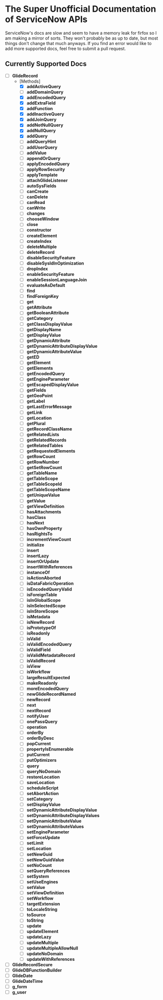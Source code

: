 # The Super Unofficial Documentation of ServiceNow APIs
ServiceNow's docs are slow and seem to have a memory leak for firfox so I am
making a mirror of sorts. They won't probably be as up to date, but most things
don't change that much anyways. If you find an error would like to add more supported
docs, feel free to submit a pull request.


## Currently Supported Docs
- [ ] **GlideRecord**
  - [Methods]
    - [x] **addActiveQuery**
    - [ ] **addDomainQuery**
    - [x] **addEncodedQuery**
    - [x] **addExtraField**
    - [x] **addFunction**
    - [x] **addInactiveQuery**
    - [x] **addJoinQuery**
    - [x] **addNotNullQuery**
    - [x] **addNullQuery**
    - [x] **addQuery**
    - [ ] **addQueryHint**
    - [ ] **addUserQuery**
    - [ ] **addValue**
    - [ ] **appendOrQuery**
    - [ ] **applyEncodedQuery**
    - [ ] **applyRowSecurity**
    - [ ] **applyTemplate**
    - [ ] **attachGlideListener**
    - [ ] **autoSysFields**
    - [ ] **canCreate**
    - [ ] **canDelete**
    - [ ] **canRead**
    - [ ] **canWrite**
    - [ ] **changes**
    - [ ] **chooseWindow**
    - [ ] **close**
    - [ ] **constructor**
    - [ ] **createElement**
    - [ ] **createIndex**
    - [ ] **deleteMultiple**
    - [ ] **deleteRecord**
    - [ ] **disableSecurityFeature**
    - [ ] **disableSysIdInOptimization**
    - [ ] **dropIndex**
    - [ ] **enableSecurityFeature**
    - [ ] **enableSessionLanguageJoin**
    - [ ] **evaluateAsDefault**
    - [ ] **find**
    - [ ] **findForeignKey**
    - [ ] **get**
    - [ ] **getAttribute**
    - [ ] **getBooleanAttribute**
    - [ ] **getCategory**
    - [ ] **getClassDisplayValue**
    - [ ] **getDisplayName**
    - [ ] **getDisplayValue**
    - [ ] **getDynamicAttribute**
    - [ ] **getDynamicAttributeDisplayValue**
    - [ ] **getDynamicAttributeValue**
    - [ ] **getED**
    - [ ] **getElement**
    - [ ] **getElements**
    - [ ] **getEncodedQuery**
    - [ ] **getEngineParameter**
    - [ ] **getEscapedDisplayValue**
    - [ ] **getFields**
    - [ ] **getGeoPoint**
    - [ ] **getLabel**
    - [ ] **getLastErrorMessage**
    - [ ] **getLink**
    - [ ] **getLocation**
    - [ ] **getPlural**
    - [ ] **getRecordClassName**
    - [ ] **getRelatedLists**
    - [ ] **getRelatedRecords**
    - [ ] **getRelatedTables**
    - [ ] **getRequestedElements**
    - [ ] **getRowCount**
    - [ ] **getRowNumber**
    - [ ] **getSetRowCount**
    - [ ] **getTableName**
    - [ ] **getTableScope**
    - [ ] **getTableScopeId**
    - [ ] **getTableScopeName**
    - [ ] **getUniqueValue**
    - [ ] **getValue**
    - [ ] **getViewDefinition**
    - [ ] **hasAttachments**
    - [ ] **hasClass**
    - [ ] **hasNext**
    - [ ] **hasOwnProperty**
    - [ ] **hasRightsTo**
    - [ ] **incrementViewCount**
    - [ ] **initialize**
    - [ ] **insert**
    - [ ] **insertLazy**
    - [ ] **insertOrUpdate**
    - [ ] **insertWithReferences**
    - [ ] **instanceOf**
    - [ ] **isActionAborted**
    - [ ] **isDataFabricOperation**
    - [ ] **isEncodedQueryValid**
    - [ ] **isForeignTable**
    - [ ] **isInGlobalScope**
    - [ ] **isInSelectedScope**
    - [ ] **isInStoreScope**
    - [ ] **isMetadata**
    - [ ] **isNewRecord**
    - [ ] **isPrototypeOf**
    - [ ] **isReadonly**
    - [ ] **isValid**
    - [ ] **isValidEncodedQuery**
    - [ ] **isValidField**
    - [ ] **isValidMetadataRecord**
    - [ ] **isValidRecord**
    - [ ] **isView**
    - [ ] **isWorkflow**
    - [ ] **largeResultExpected**
    - [ ] **makeReadonly**
    - [ ] **moreEncodedQuery**
    - [ ] **newGlideRecordNamed**
    - [ ] **newRecord**
    - [ ] **next**
    - [ ] **nextRecord**
    - [ ] **notifyUser**
    - [ ] **onePassQuery**
    - [ ] **operation**
    - [ ] **orderBy**
    - [ ] **orderByDesc**
    - [ ] **popCurrent**
    - [ ] **propertyIsEnumerable**
    - [ ] **putCurrent**
    - [ ] **putOptimizers**
    - [ ] **query**
    - [ ] **queryNoDomain**
    - [ ] **restoreLocation**
    - [ ] **saveLocation**
    - [ ] **scheduleScript**
    - [ ] **setAbortAction**
    - [ ] **setCategory**
    - [ ] **setDisplayValue**
    - [ ] **setDynamicAttributeDisplayValue**
    - [ ] **setDynamicAttributeDisplayValues**
    - [ ] **setDynamicAttributeValue**
    - [ ] **setDynamicAttributeValues**
    - [ ] **setEngineParameter**
    - [ ] **setForceUpdate**
    - [ ] **setLimit**
    - [ ] **setLocation**
    - [ ] **setNewGuid**
    - [ ] **setNewGuidValue**
    - [ ] **setNoCount**
    - [ ] **setQueryReferences**
    - [ ] **setSystem**
    - [ ] **setUseEngines**
    - [ ] **setValue**
    - [ ] **setViewDefinition**
    - [ ] **setWorkflow**
    - [ ] **targetExtension**
    - [ ] **toLocaleString**
    - [ ] **toSource**
    - [ ] **toString**
    - [ ] **update**
    - [ ] **updateElement**
    - [ ] **updateLazy**
    - [ ] **updateMultiple**
    - [ ] **updateMultipleAllowNull**
    - [ ] **updateNoDomain**
    - [ ] **updateWithReferences**

- [ ] **GlideRecordSecure**
- [ ] **GlideDBFunctionBuilder**
- [ ] **GlideDate**
- [ ] **GlideDateTime**
- [ ] **g_form**
- [ ] **g_user**

